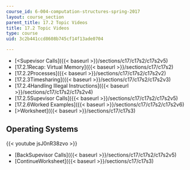 ```yaml
---
course_id: 6-004-computation-structures-spring-2017
layout: course_section
parent_title: 17.2 Topic Videos
title: 17.2 Topic Videos
type: course
uid: 3c2b441ccd8608b745cf14f13ade0704

---
```


*   [<Supevisor Calls]({{< baseurl >}}/sections/c17/c17s2/c17s2v5)
*   [17.2.1Recap: Virtual Memory]({{< baseurl >}}/sections/c17/c17s2)
*   [17.2.2Processes]({{< baseurl >}}/sections/c17/c17s2/c17s2v2)
*   [17.2.3Timesharing]({{< baseurl >}}/sections/c17/c17s2/c17s2v3)
*   [17.2.4Handling Illegal Instructions]({{< baseurl >}}/sections/c17/c17s2/c17s2v4)
*   [17.2.5Supevisor Calls]({{< baseurl >}}/sections/c17/c17s2/c17s2v5)
*   [17.2.6Worked Examples]({{< baseurl >}}/sections/c17/c17s2/c17s2v6)
*   [\>Worksheet]({{< baseurl >}}/sections/c17/c17s3)

Operating Systems
-----------------

{{< youtube jsJ0nR38zvo >}}

*   [BackSupevisor Calls]({{< baseurl >}}/sections/c17/c17s2/c17s2v5)
*   [ContinueWorksheet]({{< baseurl >}}/sections/c17/c17s3)